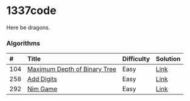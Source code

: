 1337code
========

Here be dragons.

### Algorithms

| #   | Title                            | Difficulty | Solution    |
|:--- |:-------------------------------- |:---------- |:----------- |
| 104 | [Maximum Depth of Binary Tree][] | Easy       | [Link][104] |
| 258 | [Add Digits][]                   | Easy       | [Link][258] |
| 292 | [Nim Game][]                     | Easy       | [Link][292] |

[Add Digits]: https://leetcode.com/problems/add-digits/
[Maximum Depth of Binary Tree]: https://leetcode.com/problems/maximum-depth-of-binary-tree/
[Nim Game]: https://leetcode.com/problems/nim-game/

[104]: ./src/com/gokeii/algorithms/easy/maximumDepthOfBinaryTree/MaximumDepthOfBinaryTree.java
[258]: ./src/com/gokeii/algorithms/easy/addDigits/AddDigits.java
[292]: ./src/com/gokeii/algorithms/easy/nimGame/NimGame.java
